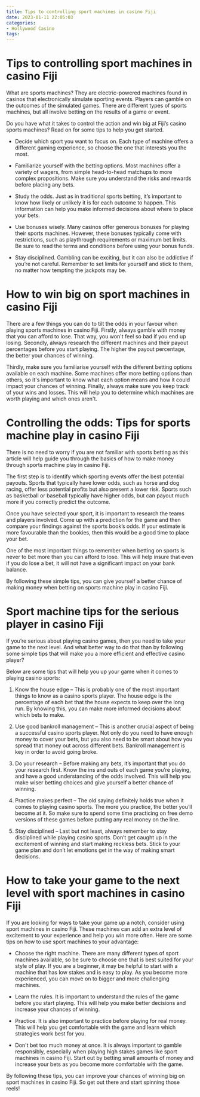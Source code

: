 ```yaml
---
title: Tips to controlling sport machines in casino Fiji 
date: 2023-01-11 22:05:03
categories:
- Hollywood Casino
tags:
---
```



#  Tips to controlling sport machines in casino Fiji 

What are sports machines? They are electric-powered machines found in casinos that electronically simulate sporting events. Players can gamble on the outcomes of the simulated games. There are different types of sports machines, but all involve betting on the results of a game or event.

Do you have what it takes to control the action and win big at Fiji’s casino sports machines? Read on for some tips to help you get started.

- Decide which sport you want to focus on. Each type of machine offers a different gaming experience, so choose the one that interests you the most.

- Familiarize yourself with the betting options. Most machines offer a variety of wagers, from simple head-to-head matchups to more complex propositions. Make sure you understand the risks and rewards before placing any bets.

- Study the odds. Just as in traditional sports betting, it’s important to know how likely or unlikely it is for each outcome to happen. This information can help you make informed decisions about where to place your bets.

- Use bonuses wisely. Many casinos offer generous bonuses for playing their sports machines. However, these bonuses typically come with restrictions, such as playthrough requirements or maximum bet limits. Be sure to read the terms and conditions before using your bonus funds.

- Stay disciplined. Gambling can be exciting, but it can also be addictive if you’re not careful. Remember to set limits for yourself and stick to them, no matter how tempting the jackpots may be.

#  How to win big on sport machines in casino Fiji 

There are a few things you can do to tilt the odds in your favour when playing sports machines in casino Fiji. Firstly, always gamble with money that you can afford to lose. That way, you won't feel so bad if you end up losing. Secondly, always research the different machines and their payout percentages before you start playing. The higher the payout percentage, the better your chances of winning.

Thirdly, make sure you familiarise yourself with the different betting options available on each machine. Some machines offer more betting options than others, so it's important to know what each option means and how it could impact your chances of winning. Finally, always make sure you keep track of your wins and losses. This will help you to determine which machines are worth playing and which ones aren't.

#  Controlling the odds: Tips for sports machine play in casino Fiji 

There is no need to worry if you are not familiar with sports betting as this article will help guide you through the basics of how to make money through sports machine play in casino Fiji. 

The first step is to identify which sporting events offer the best potential payouts. Sports that typically have lower odds, such as horse and dog racing, offer less potential profits but also present a lower risk. Sports such as basketball or baseball typically have higher odds, but can payout much more if you correctly predict the outcome. 

Once you have selected your sport, it is important to research the teams and players involved. Come up with a prediction for the game and then compare your findings against the sports book’s odds. If your estimate is more favourable than the bookies, then this would be a good time to place your bet. 

One of the most important things to remember when betting on sports is never to bet more than you can afford to lose. This will help insure that even if you do lose a bet, it will not have a significant impact on your bank balance. 

By following these simple tips, you can give yourself a better chance of making money when betting on sports machine play in casino Fiji.

#  Sport machine tips for the serious player in casino Fiji 

If you’re serious about playing casino games, then you need to take your game to the next level. And what better way to do that than by following some simple tips that will make you a more efficient and effective casino player?

Below are some tips that will help you up your game when it comes to playing casino sports:

1) Know the house edge – This is probably one of the most important things to know as a casino sports player. The house edge is the percentage of each bet that the house expects to keep over the long run. By knowing this, you can make more informed decisions about which bets to make.

2) Use good bankroll management – This is another crucial aspect of being a successful casino sports player. Not only do you need to have enough money to cover your bets, but you also need to be smart about how you spread that money out across different bets. Bankroll management is key in order to avoid going broke.

3) Do your research – Before making any bets, it’s important that you do your research first. Know the ins and outs of each game you’re playing, and have a good understanding of the odds involved. This will help you make wiser betting choices and give yourself a better chance of winning.

4) Practice makes perfect – The old saying definitely holds true when it comes to playing casino sports. The more you practice, the better you’ll become at it. So make sure to spend some time practicing on free demo versions of these games before putting any real money on the line.

5) Stay disciplined – Last but not least, always remember to stay disciplined while playing casino sports. Don’t get caught up in the excitement of winning and start making reckless bets. Stick to your game plan and don’t let emotions get in the way of making smart decisions.

#  How to take your game to the next level with sport machines in casino Fiji

If you are looking for ways to take your game up a notch, consider using sport machines in casino Fiji. These machines can add an extra level of excitement to your experience and help you win more often. Here are some tips on how to use sport machines to your advantage:

- Choose the right machine. There are many different types of sport machines available, so be sure to choose one that is best suited for your style of play. If you are a beginner, it may be helpful to start with a machine that has low stakes and is easy to play. As you become more experienced, you can move on to bigger and more challenging machines.

- Learn the rules. It is important to understand the rules of the game before you start playing. This will help you make better decisions and increase your chances of winning.

- Practice. It is also important to practice before playing for real money. This will help you get comfortable with the game and learn which strategies work best for you.

- Don't bet too much money at once. It is always important to gamble responsibly, especially when playing high stakes games like sport machines in casino Fiji. Start out by betting small amounts of money and increase your bets as you become more comfortable with the game.

By following these tips, you can improve your chances of winning big on sport machines in casino Fiji. So get out there and start spinning those reels!